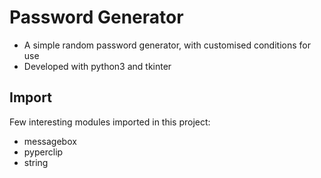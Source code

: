 <h1> Password Generator </h1>

* A simple random password generator, with customised conditions for use
* Developed with python3 and tkinter

<h2>Import</h2>
Few interesting modules imported in this project:

* messagebox
* pyperclip
* string
